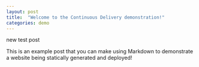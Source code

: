 ```yaml
---
layout: post
title:  "Welcome to the Continuous Delivery demonstration!"
categories: demo
---
```


new test post

This is an example post that you can make using Markdown to demonstrate a website being statically generated and deployed!

